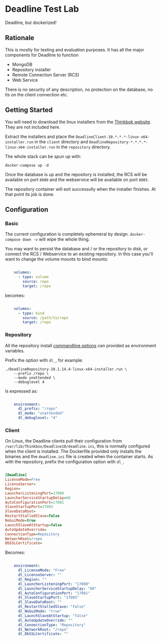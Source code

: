 # Deadline Test Lab

Deadline, but dockerized!

## Rationale

This is mostly for testing and evaluation purposes. It has all the major components for Deadline to function

* MongoDB
* Repository installer
* Remote Connection Server (RCS)
* Web Service

There is no security of any description, no protection on the database, no tls on the client connection etc.

## Getting Started

You will need to download the linux installers from the [Thinkbok website](https://downloads.thinkboxsoftware.com). They are not included here.

Extract the installers and place the `DeadlineClient-10.*.*.*-linux-x64-installer.run` in the `client` directory and `DeadlineRepository-*.*.*.*-linux-x64-installer.run` in the `repository` directory.

The whole stack can be spun up with:

```
docker-compose up -d
```

Once the database is up and the repository is installed, the RCS will be available on port `8080` and the webservice will be available on port `8085`.

The repository container will exit successully when the installer finishes. At that point its job is done.

## Configuration

### Basic

The current configuration is completely ephemeral by design. `docker-compose down -v` will wipe the whole thing.

You may want to persist the database and / or the repository to disk, or connect the RCS / Webservice to an existing repository. In this case you'll want to change the volume mounts to bind mounts:

```yml

    volumes:
      - type: volume
        source: repo
        target: /repo

```

becomes:

```yml

    volumes:
      - type: bind
        source: /path/to/repo
        target: /repo

```

### Repository

All the repository install [commandline options](https://docs.thinkboxsoftware.com/products/deadline/10.0/1_User%20Manual/manual/install-db-repo.html#command-line-or-silent-installation) can provided as environment variables.

Prefix the option with `dl_`, for example:

```
./DeadlineRepository-10.1.14.4-linux-x64-installer.run \
    --prefix /repo \
    --mode unattended \
    --debuglevel 4
```

Is expressed as:

```yml

    environment:
      dl_prefix: "/repo"
      dl_mode: "unattended"
      dl_debuglevel: "4"

```

### Client

On Linux, the Deadline clients pull their configuration from `/var/lib/Thinkbox/Deadline10/deadline.ini`, this is normally configured when the client is installed. The Dockerfile provided only installs the binaries and the `deadline.ini` file is created when the container starts. As with the repository, prefix the configuration option with `dl_`.

```ini

[Deadline]
LicenseMode=Free
LicenseServer=
Region=
LauncherListeningPort=17000
LauncherServiceStartupDelay=60
AutoConfigurationPort=17001
SlaveStartupPort=17003
SlaveDataRoot=
RestartStalledSlave=false
NoGuiMode=true
LaunchSlaveAtStartup=false
AutoUpdateOverride=
ConnectionType=Repository
NetworkRoot=/repo
DbSSLCertificate=

```

Becomes:

```yml

    environment:
      dl_LicenseMode: "Free"
      dl_LicenseServer: ""
      dl_Region: ""
      dl_LauncherListeningPort: "17000"
      dl_LauncherServiceStartupDelay: "60"
      dl_AutoConfigurationPort: "17001"
      dl_SlaveStartupPort: "17003"
      dl_SlaveDataRoot: ""
      dl_RestartStalledSlave: "false"
      dl_NoGuiMode: "true"
      dl_LaunchSlaveAtStartup: "false"
      dl_AutoUpdateOverride: ""
      dl_ConnectionType: "Repository"
      dl_NetworkRoot: "/repo"
      dl_DbSSLCertificate: ""

```


